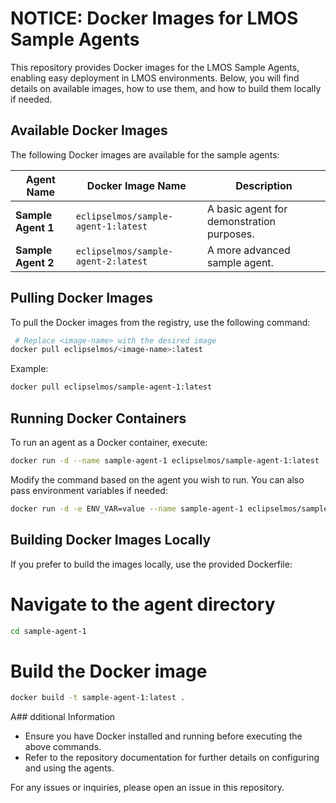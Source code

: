 # NOTICE: Docker Images for LMOS Sample Agents

This repository provides Docker images for the LMOS Sample Agents, enabling easy deployment in LMOS environments. Below, you will find details on available images, how to use them, and how to build them locally if needed.

## Available Docker Images

The following Docker images are available for the sample agents:

| Agent Name       | Docker Image Name                         | Description                                  |
|------------------|------------------------------------------|----------------------------------------------|
| **Sample Agent 1**  | `eclipselmos/sample-agent-1:latest`      | A basic agent for demonstration purposes.   |
| **Sample Agent 2**  | `eclipselmos/sample-agent-2:latest`      | A more advanced sample agent.               |

## Pulling Docker Images

To pull the Docker images from the registry, use the following command:

```sh
 # Replace <image-name> with the desired image
docker pull eclipselmos/<image-name>:latest
```
Example:

```sh
docker pull eclipselmos/sample-agent-1:latest
```

## Running Docker Containers

To run an agent as a Docker container, execute:

```sh
docker run -d --name sample-agent-1 eclipselmos/sample-agent-1:latest
```
Modify the command based on the agent you wish to run. You can also pass environment variables if needed:

```sh
docker run -d -e ENV_VAR=value --name sample-agent-1 eclipselmos/sample-agent-1:latest
```

## Building Docker Images Locally

If you prefer to build the images locally, use the provided Dockerfile:

# Navigate to the agent directory

```sh
cd sample-agent-1
```

# Build the Docker image

```sh
docker build -t sample-agent-1:latest .
```

A## dditional Information

- Ensure you have Docker installed and running before executing the above commands.
- Refer to the repository documentation for further details on configuring and using the agents.

For any issues or inquiries, please open an issue in this repository.
